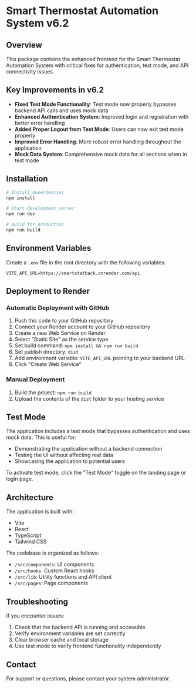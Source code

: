 # Smart Thermostat Automation System v6.2

## Overview
This package contains the enhanced frontend for the Smart Thermostat Automation System with critical fixes for authentication, test mode, and API connectivity issues.

## Key Improvements in v6.2
- **Fixed Test Mode Functionality**: Test mode now properly bypasses backend API calls and uses mock data
- **Enhanced Authentication System**: Improved login and registration with better error handling
- **Added Proper Logout from Test Mode**: Users can now exit test mode properly
- **Improved Error Handling**: More robust error handling throughout the application
- **Mock Data System**: Comprehensive mock data for all sections when in test mode

## Installation

```bash
# Install dependencies
npm install

# Start development server
npm run dev

# Build for production
npm run build
```

## Environment Variables
Create a `.env` file in the root directory with the following variables:

```
VITE_API_URL=https://smartstatback.onrender.com/api
```

## Deployment to Render

### Automatic Deployment with GitHub
1. Push this code to your GitHub repository
2. Connect your Render account to your GitHub repository
3. Create a new Web Service on Render
4. Select "Static Site" as the service type
5. Set build command: `npm install && npm run build`
6. Set publish directory: `dist`
7. Add environment variable: `VITE_API_URL` pointing to your backend URL
8. Click "Create Web Service"

### Manual Deployment
1. Build the project: `npm run build`
2. Upload the contents of the `dist` folder to your hosting service

## Test Mode
The application includes a test mode that bypasses authentication and uses mock data. This is useful for:
- Demonstrating the application without a backend connection
- Testing the UI without affecting real data
- Showcasing the application to potential users

To activate test mode, click the "Test Mode" toggle on the landing page or login page.

## Architecture
The application is built with:
- Vite
- React
- TypeScript
- Tailwind CSS

The codebase is organized as follows:
- `/src/components`: UI components
- `/src/hooks`: Custom React hooks
- `/src/lib`: Utility functions and API client
- `/src/pages`: Page components

## Troubleshooting
If you encounter issues:
1. Check that the backend API is running and accessible
2. Verify environment variables are set correctly
3. Clear browser cache and local storage
4. Use test mode to verify frontend functionality independently

## Contact
For support or questions, please contact your system administrator.
